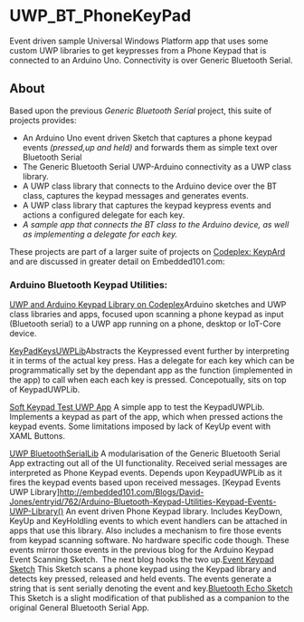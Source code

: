 # UWP_BT_PhoneKeyPad
Event driven sample Universal Windows Platform app that uses some custom UWP libraries to get keypresses from a Phone Keypad that is connected to an Arduino Uno. Connectivity is over Generic Bluetooth Serial.

## About
Based upon the previous *Generic Bluetooth Serial* project, this suite of projects provides:
* An Arduino Uno event driven Sketch that captures a phone keypad events _(pressed,up and held)_ and forwards them as simple text over Bluetooth Serial
* The Generic Bluetooth Serial UWP-Arduino connectivity as a UWP class library.
* A UWP class library that connects to the Arduino device over the BT class, captures the keypad messages and generates events.
* A UWP class library that captures the keypad keypress events and actions a configured delegate for each key.
* *_A sample app that connects the BT class to the Arduino device, as well as implementing a delegate for each key._*

These projects are part of a larger suite of projects on [Codeplex: KeypArd](https://keypard.codeplex.com/) and are discussed in greater detail on Embedded101.com:
### Arduino Bluetooth Keypad Utilities:

[UWP and Arduino Keypad Library on Codeplex](http://embedded101.com/Blogs/David-Jones/entryid/760/Arduino-Bluetooth-Keypad-Utilities-Bluetooth-Echo-Sketch)Arduino sketches and UWP class libraries and apps, focused upon scanning a phone keypad as input (Bluetooth serial) to a UWP app running on a phone, desktop or IoT-Core device.

[KeyPadKeysUWPLib](http://embedded101.com/Blogs/David-Jones/entryid/765/Arduino-Bluetooth-Keypad-Utilities-KeyPadKeysUWPLib)Abstracts the Keypressed event further by interpreting it in terms of the actual key press. Has a delegate for each key which can be programmatically set by the dependant app as the function (implemented in the app) to call when each each key is pressed. Concepotually, sits on top of KeypadUWPLib. 

[Soft Keypad Test UWP App](http://embedded101.com/Blogs/David-Jones/entryid/764/Arduino-Bluetooth-Keypad-Utilities-Soft-Keypad-Test-UWP-App) A simple app to test the KeypadUWPLib. Implements a keypad as part of the app, which when pressed actions the keypad events. Some limitations imposed by lack of KeyUp event with XAML Buttons. 

[UWP BluetoothSerialLib](http://embedded101.com/Blogs/David-Jones/entryid/763/Arduino-Bluetooth-Keypad-Utilities-UWP-BluetoothSerialLib) A modularisation of the Generic Bluetooth Serial App extracting out all of the UI functionality. Received serial messages are interpreted as Phone Keypad events. Depends upon KeypadUWPLib as it fires the keypad events based upon received messages. [Keypad Events UWP Library]http://embedded101.com/Blogs/David-Jones/entryid/762/Arduino-Bluetooth-Keypad-Utilities-Keypad-Events-UWP-Library() An event driven Phone Keypad library. Includes KeyDown, KeyUp and KeyHoldling events to which event handlers can be attached in apps that use this library. Also includes a mechanism to fire those events from keypad scanning software. No hardware specific code though. These events mirror those events in the previous blog for the Arduino Keypad Event Scanning Sketch.  The next blog hooks the two up.[Event Keypad Sketch](http://embedded101.com/Blogs/David-Jones/entryid/761/Arduino-Bluetooth-Keypad-Utilities-Event-Keypad-Sketch) This Sketch scans a phone keypad using the Keypad library and detects key pressed, released and held events. The events generate a string that is sent serially denoting the event and key.[Bluetooth Echo Sketch](http://embedded101.com/Blogs/David-Jones/entryid/760/Arduino-Bluetooth-Keypad-Utilities-Bluetooth-Echo-Sketch) This Sketch is a slight modification of that published as a companion to the original General Bluetooth Serial App.
